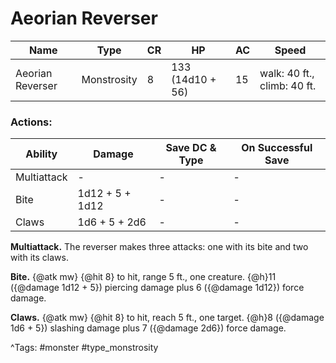 # Aeorian Reverser

| Name | Type | CR | HP | AC | Speed |
|------|------|----|----|----|-------|
| Aeorian Reverser | Monstrosity | 8 | 133 (14d10 + 56) | 15 | walk: 40 ft., climb: 40 ft. |

### Actions:

| Ability | Damage | Save DC & Type | On Successful Save |
|---------|--------|----------------|--------------------|
| Multiattack | - | - | - |
| Bite | 1d12 + 5 + 1d12 | - | - |
| Claws | 1d6 + 5 + 2d6 | - | - |


**Multiattack.** The reverser makes three attacks: one with its bite and two with its claws.

**Bite.** {@atk mw} {@hit 8} to hit, range 5 ft., one creature. {@h}11 ({@damage 1d12 + 5}) piercing damage plus 6 ({@damage 1d12}) force damage.

**Claws.** {@atk mw} {@hit 8} to hit, reach 5 ft., one target. {@h}8 ({@damage 1d6 + 5}) slashing damage plus 7 ({@damage 2d6}) force damage.

^Tags: #monster #type_monstrosity